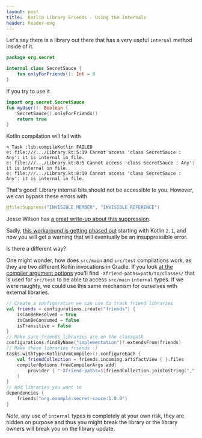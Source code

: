 ```yaml
---
layout: post
title:  Kotlin Library Friends - Using the Internals
header: header-eng
---
```


Let's say there is a library out there that has a very useful `internal` method inside of it.

```kotlin
package org.secret

internal class SecretSauce {
    fun onlyForFriends(): Int = 0
}
```

If you try to use it
```kotlin
import org.secret.SecretSauce
fun myUser(): Boolean {
    SecretSauce().onlyForFriends()
    return true
}
```

Kotlin compilation will fail with
```
> Task :lib:compileKotlin FAILED
e: file:///.../Library.kt:5:19 Cannot access 'class SecretSauce : Any': it is internal in file.
e: file:///.../Library.kt:8:5 Cannot access 'class SecretSauce : Any': it is internal in file.
e: file:///.../Library.kt:8:19 Cannot access 'class SecretSauce : Any': it is internal in file.
```

That's good! Library internal bits should not be accessible to you. However, we can bypass these errors with
```kotlin
@file:Suppress("INVISIBLE_MEMBER", "INVISIBLE_REFERENCE")
```
Jesse Wilson has [a great write-up about this suppression](https://publicobject.com/2024/01/30/internal-visibility/).

Sadly, [this workaround is getting phased out](https://youtrack.jetbrains.com/issue/KT-60866) starting with
Kotlin `2.1`, and now you will get a warning that will eventually be an insuppressible error.

Is there a different way?

One might wonder, how does `src/main` and `src/test` compilations work, as they are two different Kotlin invocations in
Gradle. If you look [at the compiler argument options](https://github.com/JetBrains/kotlin/blob/2.1.0/compiler/cli/cli-common/src/org/jetbrains/kotlin/cli/common/arguments/K2JVMCompilerArguments.kt#L520)
you'll find `-Xfriend-paths=path/to/classes/` that is used for `src/test` to be able to access `src/main` `internal`
types. If we were naughty, we could use this same mechanism for ourselves with external libraries.

```kotlin
// Create a configuration we can use to track friend libraries
val friends = configurations.create("friends") {
    isCanBeResolved = true
    isCanBeConsumed = false
    isTransitive = false
}
// Make sure friends libraries are on the classpath
configurations.findByName("implementation")?.extendsFrom(friends)
// Make these libraries friends :) 
tasks.withType<KotlinJvmCompile>().configureEach {
    val friendCollection = friends.incoming.artifactView { }.files
    compilerOptions.freeCompilerArgs.add(
        provider { "-Xfriend-paths=${friendCollection.joinToString(",")}"}
    )
}
// Add libraries you want to 
dependencies {
    friends("org.example:secret-sauce:1.0.0")
}
```

*Note*, any use of `internal` types is completely at your own risk, they are hidden on purpose and thus you might break
the library or the library owners will break you on the library update.
